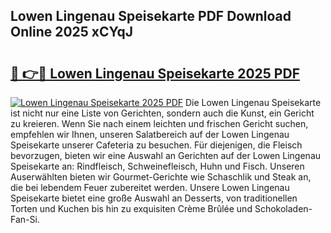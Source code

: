 ## Lowen Lingenau Speisekarte PDF Download Online 2025 xCYqJ

# <h2><a href="http://gcbe83w.nevu.top/?p=Lowen+Lingenau+Speisekarte">🔗 👉🔴 Lowen Lingenau Speisekarte 2025 PDF</a></h2>

[![Lowen Lingenau Speisekarte 2025 PDF](https://i.imgur.com/dBaPXMq.png)](http://gcbe83w.nevu.top/?p=Lowen+Lingenau+Speisekarte)
Die Lowen Lingenau Speisekarte ist nicht nur eine Liste von Gerichten, sondern auch die Kunst, ein Gericht zu kreieren. Wenn Sie nach einem leichten und frischen Gericht suchen, empfehlen wir Ihnen, unseren Salatbereich auf der Lowen Lingenau Speisekarte unserer Cafeteria zu besuchen. Für diejenigen, die Fleisch bevorzugen, bieten wir eine Auswahl an Gerichten auf der Lowen Lingenau Speisekarte an: Rindfleisch, Schweinefleisch, Huhn und Fisch. Unseren Auserwählten bieten wir Gourmet-Gerichte wie Schaschlik und Steak an, die bei lebendem Feuer zubereitet werden. Unsere Lowen Lingenau Speisekarte bietet eine große Auswahl an Desserts, von traditionellen Torten und Kuchen bis hin zu exquisiten Crème Brûlée und Schokoladen-Fan-Si.
